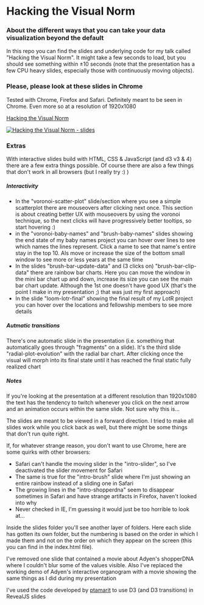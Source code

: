 # Hacking the Visual Norm

### About the different ways that you can take your data visualization beyond the default

In this repo you can find the slides and underlying code for my talk called "Hacking the Visual Norm". It might take a few seconds to load, but you should see something within ±10 seconds (note that the presentation has a few CPU heavy slides, especially those with continuously moving objects).

### Please, please look at these slides in Chrome

Tested with Chrome, Firefox and Safari. Definitely meant to be seen in Chrome. Even more so at a resolution of 1920x1080

[Hacking the Visual Norm](https://nbremer.github.io/hackingthevisualnorm/)

[![Hacking the Visual Norm - slides](img/hacking_the_norm.png "Hacking the Visual Norm - slides")](https://nbremer.github.io/hackingthevisualnorm/)

### Extras

With interactive slides build with HTML, CSS & JavaScript (and d3 v3 & 4) there are a few extra things possible. Of course there are also a few things that don't work in all browsers (but I really try :) )

##### Interactivity

- In the "voronoi-scatter-plot" slide/section where you see a simple scatterplot there are mouseovers after clicking next once. This section is about creating better UX with mouseovers by using the voronoi technique, so the next clicks will have progressively better tooltips, so start hovering :)
- in the "voronoi-baby-names" and "brush-baby-names" slides showing the end state of my baby names project you can hover over lines to see which names the lines represent. Click a name to see that name's entire stay in the top 10. Als move or increase the size of the bottom small window to see more or less years at the same time
- In the slides "brush-bar-update-data" and (3 clicks on) "brush-bar-clip-data" there are rainbow bar charts. Here you can move the window in the mini bar chart up and down, increase its size you can see the main bar chart update. Although the 1st one doesn't have good UX (that's the point I make in my presentation ;) that was just my first approach)
- In the slide "loom-lotr-final" showing the final result of my LotR project you can hover over the locations and fellowship members to see more details

##### Autmatic transitions

There's one automatic slide in the presentation (i.e. something that automatically goes through "fragments" on a slide). It's the third slide "radial-plot-evolution" with the radial bar chart. After clicking once the visual will morph into its final state until it has reached the final static fully realized chart

##### Notes

If you're looking at the presentation at a different resolution than 1920x1080 the text has the tendency to twitch whenever you click on the next arrow and an animation occurs within the same slide. Not sure why this is...

The slides are meant to be viewed in a forward direction. I tried to make all slides work while you click back as well, but there might be some things that don't run quite right.

If, for whatever strange reason, you don't want to use Chrome, here are some quirks with other browsers:

- Safari can't handle the moving slider in the "intro-slider", so I've deactivated the slider movement for Safari
- The same is true for the "intro-brush" slide where I'm just showing an entire rainbow instead of a sliding one in Safari
- The growing lines in the "intro-shopperdna" seem to disappear sometimes in Safari and have strange artifacts in Firefox, haven't looked into why
- Never checked in IE, I'm guessing it would just be too horrible to look at...

Inside the slides folder you'll see another layer of folders. Here each slide has gotten its own folder, but the numbering is based on the order in which I made them and not on the order on which they appear on the screen (this you can find in the index.html file).

I've removed one slide that contained a movie about Adyen's shopperDNA where I couldn't blur some of the values visible. Also I've replaced the working demo of Adyen's interactive organogram with a movie showing the same things as I did during my presentation

I've used the code developed by [ptamarit](https://github.com/hakimel/reveal.js/issues/456) to use D3 (and D3 transitions) in RevealJS slides 
